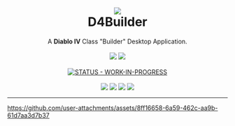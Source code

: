 <h1 align="center">
<img src="https://i.imgur.com/D2WRXCb.png"></img><br>
D4Builder</h1>
<p align="center">
A <strong>Diablo IV</strong> Class "Builder" Desktop Application.<br><br>
<a href="https://discord.gg/qc8WUj4kG4"><img src="https://img.shields.io/badge/Discord-5865F2.svg?style=for-the-badge&logo=Discord&logoColor=white"></a>
<a href="https://trello.com/b/HcVxlLjs"><img src="https://img.shields.io/badge/Trello-0052CC.svg?style=for-the-badge&logo=Trello&logoColor=white"></a>
<br>
<br><a href="#"><img src="https://img.shields.io/badge/STATUS-WORK--IN--PROGRESS-red" alt="STATUS - WORK-IN-PROGRESS"></a><br><br>
<img src="https://img.shields.io/badge/Next.js-000000.svg?style=for-the-badge&logo=nextdotjs&logoColor=white"></img>
<img src="https://img.shields.io/badge/shadcn/ui-000000.svg?style=for-the-badge&logo=shadcn/ui&logoColor=white"></img>
<img src="https://img.shields.io/badge/Tauri-24C8D8.svg?style=for-the-badge&logo=Tauri&logoColor=white"></img>
<img src="https://img.shields.io/badge/Bun-000000.svg?style=for-the-badge&logo=Bun&logoColor=white"</img>
</p>
<hr>

https://github.com/user-attachments/assets/8ff16658-6a59-462c-aa9b-61d7aa3d7b37

